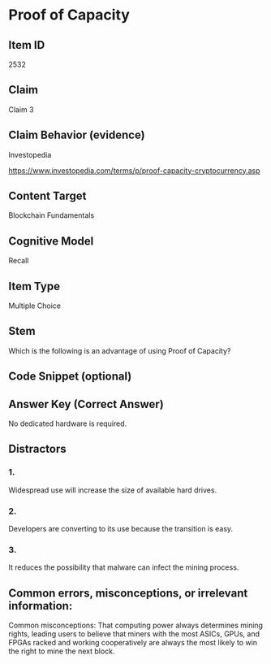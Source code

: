 # Proof of Capacity

## Item ID
2532

## Claim
Claim 3

## Claim Behavior (evidence)
Investopedia

https://www.investopedia.com/terms/p/proof-capacity-cryptocurrency.asp

## Content Target
Blockchain Fundamentals

## Cognitive Model
Recall

## Item Type
Multiple Choice

## Stem
Which is the following is an advantage of using Proof of Capacity?

## Code Snippet (optional)

## Answer Key (Correct Answer)
No dedicated hardware is required.

## Distractors
### 1.
Widespread use will increase the size of available hard drives.

### 2.
Developers are converting to its use because the transition is easy.

### 3.
It reduces the possibility that malware can infect the mining process.

## Common errors, misconceptions, or irrelevant information:
Common misconceptions: That computing power always determines mining rights, leading users to believe that miners with the most ASICs, GPUs, and FPGAs racked and working cooperatively are always the most likely to win the right to mine the next block.
